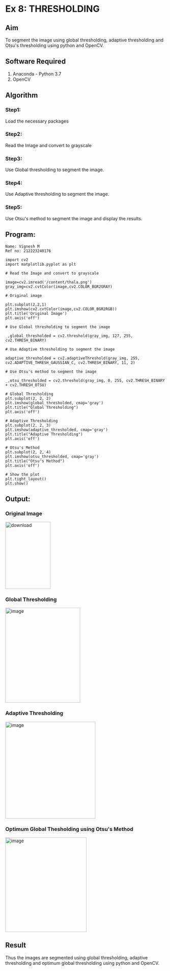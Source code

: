 # Ex 8: THRESHOLDING
## Aim
To segment the image using global thresholding, adaptive thresholding and Otsu's thresholding using python and OpenCV.

## Software Required
1. Anaconda - Python 3.7
2. OpenCV

## Algorithm

### Step1:
Load the necessary packages

### Step2:
Read the Image and convert to grayscale

### Step3:
Use Global thresholding to segment the image.

### Step4:
Use Adaptive thresholding to segment the image.

### Step5:
Use Otsu's method to segment the image and display the results.

## Program:
```
Name: Vignesh M
Ref no: 212223240176

import cv2
import matplotlib.pyplot as plt

# Read the Image and convert to grayscale

image=cv2.imread('/content/thala.png')
gray_img=cv2.cvtColor(image,cv2.COLOR_BGR2GRAY)

# Original image

plt.subplot(2,2,1)
plt.imshow(cv2.cvtColor(image,cv2.COLOR_BGR2RGB))
plt.title('Original Image')
plt.axis('off')

# Use Global thresholding to segment the image

_,global_thresholded = cv2.threshold(gray_img, 127, 255, cv2.THRESH_BINARY)

# Use Adaptive thresholding to segment the image

adaptive_thresholded = cv2.adaptiveThreshold(gray_img, 255, cv2.ADAPTIVE_THRESH_GAUSSIAN_C, cv2.THRESH_BINARY, 11, 2)

# Use Otsu's method to segment the image 

_,otsu_thresholded = cv2.threshold(gray_img, 0, 255, cv2.THRESH_BINARY + cv2.THRESH_OTSU)

# Global Thresholding
plt.subplot(2, 2, 2)
plt.imshow(global_thresholded, cmap='gray')
plt.title("Global Thresholding")
plt.axis('off')

# Adaptive Thresholding
plt.subplot(2, 2, 3)
plt.imshow(adaptive_thresholded, cmap='gray')
plt.title("Adaptive Thresholding")
plt.axis('off')

# Otsu's Method
plt.subplot(2, 2, 4)
plt.imshow(otsu_thresholded, cmap='gray')
plt.title("Otsu's Method")
plt.axis('off')

# Show the plot
plt.tight_layout()
plt.show()
```

## Output:

### Original Image
<img width="142" height="210" alt="download" src="https://github.com/user-attachments/assets/4ad881e1-40a2-4603-9f8e-d445bdbe27b7" />


### Global Thresholding
<img width="235" height="297" alt="image" src="https://github.com/user-attachments/assets/1a9cfcc4-9a7e-4564-85bb-0b0c98b7da69" />



### Adaptive Thresholding
<img width="283" height="303" alt="image" src="https://github.com/user-attachments/assets/01e2d97d-7ad1-4563-8413-37a9ba46b28e" />



### Optimum Global Thesholding using Otsu's Method
<img width="255" height="296" alt="image" src="https://github.com/user-attachments/assets/9b945bd5-37c8-4df0-b3eb-4485dfa7dbda" />




## Result
Thus the images are segmented using global thresholding, adaptive thresholding and optimum global thresholding using python and OpenCV.
